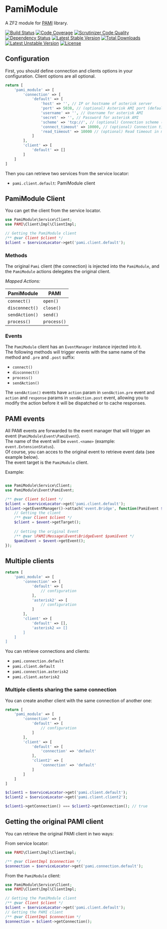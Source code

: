 PamiModule
==========

A ZF2 module for [PAMI](https://github.com/marcelog/PAMI) library.

[![Build Status](https://travis-ci.org/thomasvargiu/pami-module.svg?branch=master)](https://travis-ci.org/thomasvargiu/pami-module)
[![Code Coverage](https://scrutinizer-ci.com/g/thomasvargiu/pami-module/badges/coverage.png?b=master)](https://scrutinizer-ci.com/g/thomasvargiu/pami-module/?branch=master)
[![Scrutinizer Code Quality](https://scrutinizer-ci.com/g/thomasvargiu/pami-module/badges/quality-score.png?b=master)](https://scrutinizer-ci.com/g/thomasvargiu/pami-module/?branch=master)
[![Dependency Status](https://www.versioneye.com/user/projects/556a836563653200265f1600/badge.svg?style=flat)](https://www.versioneye.com/user/projects/556a836563653200265f1600)
[![Latest Stable Version](https://poser.pugx.org/thomasvargiu/pami-module/v/stable)](https://packagist.org/packages/thomasvargiu/pami-module)
[![Total Downloads](https://poser.pugx.org/thomasvargiu/pami-module/downloads)](https://packagist.org/packages/thomasvargiu/pami-module)
[![Latest Unstable Version](https://poser.pugx.org/thomasvargiu/pami-module/v/unstable)](https://packagist.org/packages/thomasvargiu/pami-module)
[![License](https://poser.pugx.org/thomasvargiu/pami-module/license)](https://packagist.org/packages/thomasvargiu/pami-module)

Configuration
-------------

First, you should define connection and clients options in your configuration. Client options are all optional.

```php
return [
    'pami_module' => [
        'connection' => [
            'default' => [
                'host' => '', // IP or hostname of asterisk server
                'port' => 5038, // (optional) Asterisk AMI port (default: 5038)
                'username' => '', // Username for asterisk AMI
                'secret' => '', // Password for asterisk AMI
                'scheme' => 'tcp://', // (optional) Connection scheme (default: tcp://)
                'connect_timeout' => 10000, // (optional) Connection timeout in ms (default: 10000)
                'read_timeout' => 10000 // (optional) Read timeout in ms (default: 10000)
            ]
        ],
        'client' => [
            'default' => []
        ]
    ]
]
```

Then you can retrieve two services from the service locator:
- ```pami.client.default```: PamiModule client


PamiModule Client
-----------------

You can get the client from the service locator.

```php
use PamiModule\Service\Client;
use PAMI\Client\Impl\ClientImpl;

// Getting the PamiModule client
/** @var Client $client */
$client = $serviceLocator->get('pami.client.default');
```


### Methods

The original ```Pami``` client (the connection) is injected into the ```PamiModule```, and the ```PamiModule``` actions 
delegates the original client.

*Mapped Actions:*

| PamiModule         | PAMI            |
|--------------------|-----------------|
| ```connect()```    | ```open()```    |
| ```disconnect()``` | ```close()```   |
| ```sendAction()``` | ```send()```    |
| ```process()```    | ```process()``` |


### Events

The ```PamiModule``` client has an ```EventManager``` instance injected into it.  
The following methods will trigger events with the same name of the method and  ```.pre``` and ```.post``` suffix:
 
- ```connect()```
- ```disconnect()```
- ```process()```
- ```sendAction()```

The ```sendAction()``` events have ```action``` param in ```sendAction.pre``` event
and ```action``` and ```response``` params in ```sendAction.post``` event, allowing you to modify the action before it
will be dispatched or to cache responses.


PAMI events
-----------
 
All PAMI events are forwarded to the event manager that will trigger an event (```PamiModule\Event\PamiEvent```).  
The name of the event will be ```event.<name>``` (example: ```event.ExtensionStatus```).  
Of course, you can acces to the original event to retrieve event data (see example below).  
The event target is the ```PamiModule``` client.  

Example:
```php

use PamiModule\Service\Client;
use PamiModule\Event\PamiEvent;

/** @var Client $client */
$client = $serviceLocator->get('pami.client.default');
$client->getEventManager()->attach('event.Bridge', function(PamiEvent $event) {
    // Getting the client
    /** @var Client $client */
    $client = $event->getTarget();
    
    // Getting the original Event
    /** @var \PAMI\Message\Event\BridgeEvent $pamiEvent */
    $pamiEvent = $event->getEvent();
});
```


Multiple clients
----------------

```php
return [
    'pami_module' => [
        'connection' => [
            'default' => [
                // configuration
            ],
            'asterisk2' => [
                // configuration
            ]
        ],
        'client' => [
            'default' => [],
            'asterisk2 => []
        ]
    ]
]
```

You can retrieve connections and clients:
- ```pami.connection.default```
- ```pami.client.default```
- ```pami.connection.asterisk2```
- ```pami.client.asterisk2```


### Multiple clients sharing the same connection

You can create another client with the same connection of another one:

```php
return [
    'pami_module' => [
        'connection' => [
            'default' => [
                // configuration
            ]
        ],
        'client' => [
            'default' => [
                'connection' => 'default'
            ],
            'client2' => [
                'connection' => 'default'
            ]
        ]
    ]
]
```

```php
$client1 = $serviceLocator->get('pami.client.default');
$client2 = $serviceLocator->get('pami.client.client2');

$client1->getConnection() === $client2->getConnection(); // true
```


Getting the original PAMI client
--------------------------------

You can retrieve the original PAMI client in two ways:

From service locator:
```php
use PAMI\Client\Impl\ClientImpl;

/** @var ClientImpl $connection */
$connection = $serviceLocator->get('pami.connection.default');
```

From the ```PamiModule``` client:
```php
use PamiModule\Service\Client;
use PAMI\Client\Impl\ClientImpl;

// Getting the PamiModule client
/** @var Client $client */
$client = $serviceLocator->get('pami.client.default');
// Getting the PAMI client
/** @var ClientImpl $connection */
$connection = $client->getConnection();
```
